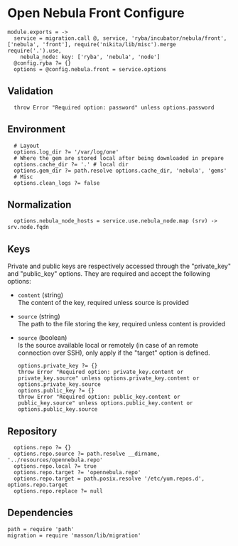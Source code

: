 
# Open Nebula Front Configure

    module.exports = ->
      service = migration.call @, service, 'ryba/incubator/nebula/front', ['nebula', 'front'], require('nikita/lib/misc').merge require('.').use,
        nebula_node: key: ['ryba', 'nebula', 'node']
      @config.ryba ?= {}
      options = @config.nebula.front = service.options

## Validation

      throw Error "Required option: password" unless options.password

## Environment

      # Layout
      options.log_dir ?= '/var/log/one'
      # Where the gem are stored local after being downloaded in prepare
      options.cache_dir ?= '.' # local dir
      options.gem_dir ?= path.resolve options.cache_dir, 'nebula', 'gems'
      # Misc
      options.clean_logs ?= false

## Normalization

      options.nebula_node_hosts = service.use.nebula_node.map (srv) -> srv.node.fqdn

## Keys

Private and public keys are respectively accessed through the "private\_key" 
and "public\_key" options. They are required and accept the following options:

* `content` (string)   
  The content of the key, required unless source is provided
* `source` (string)   
  The path to the file storing the key, required unless content is provided
* `source` (boolean)   
  Is the source available local or remotely (in case of an remote connection 
  over SSH), only apply if the "target" option is defined.

      options.private_key ?= {}
      throw Error "Required option: private_key.content or private_key.source" unless options.private_key.content or options.private_key.source
      options.public_key ?= {}
      throw Error "Required option: public_key.content or public_key.source" unless options.public_key.content or options.public_key.source

## Repository

      options.repo ?= {}
      options.repo.source ?= path.resolve __dirname, '../resources/opennebula.repo'
      options.repo.local ?= true
      options.repo.target ?= 'opennebula.repo'
      options.repo.target = path.posix.resolve '/etc/yum.repos.d', options.repo.target
      options.repo.replace ?= null

## Dependencies

    path = require 'path'
    migration = require 'masson/lib/migration'

